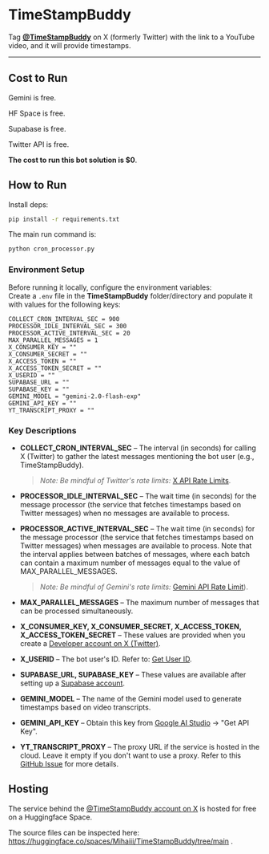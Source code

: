 # **TimeStampBuddy**

Tag [**@TimeStampBuddy**](https://x.com/timestampbuddy) on X (formerly Twitter) with the link to a YouTube video, and it will provide timestamps.

---
## **Cost to Run**

Gemini is free.

HF Space is free.

Supabase is free.

Twitter API is free.

**The cost to run this bot solution is $0**.

## **How to Run**

Install deps:
```bash
pip install -r requirements.txt
```

The main run command is:

```bash
python cron_processor.py
```

### **Environment Setup**

Before running it locally, configure the environment variables:  
Create a `.env` file in the **TimeStampBuddy** folder/directory and populate it with values for the following keys:  

```
COLLECT_CRON_INTERVAL_SEC = 900
PROCESSOR_IDLE_INTERVAL_SEC = 300
PROCESSOR_ACTIVE_INTERVAL_SEC = 20
MAX_PARALLEL_MESSAGES = 1
X_CONSUMER_KEY = ""
X_CONSUMER_SECRET = ""
X_ACCESS_TOKEN = ""
X_ACCESS_TOKEN_SECRET = ""
X_USERID = ""
SUPABASE_URL = ""
SUPABASE_KEY = ""
GEMINI_MODEL = "gemini-2.0-flash-exp"
GEMINI_API_KEY = ""
YT_TRANSCRIPT_PROXY = ""
```

### **Key Descriptions**

- **COLLECT_CRON_INTERVAL_SEC** – The interval (in seconds) for calling X (Twitter) to gather the latest messages mentioning the bot user (e.g., TimeStampBuddy).
  > *Note: Be mindful of Twitter's rate limits:* [X API Rate Limits](https://developer.x.com/en/docs/x-api/rate-limits).

- **PROCESSOR_IDLE_INTERVAL_SEC** – The wait time (in seconds) for the message processor (the service that fetches timestamps based on Twitter messages) when no messages are available to process.

- **PROCESSOR_ACTIVE_INTERVAL_SEC** – The wait time (in seconds) for the message processor (the service that fetches timestamps based on Twitter messages) when messages are available to process. Note that the interval applies between batches of messages, where each batch can contain a maximum number of messages equal to the value of MAX_PARALLEL_MESSAGES.
  > *Note: Be mindful of Gemini's rate limits:* [Gemini API Rate Limit](https://ai.google.dev/pricing)).

- **MAX_PARALLEL_MESSAGES** – The maximum number of messages that can be processed simultaneously.  

- **X_CONSUMER_KEY, X_CONSUMER_SECRET, X_ACCESS_TOKEN, X_ACCESS_TOKEN_SECRET** – These values are provided when you create a [Developer account on X (Twitter)](https://developer.x.com/en).

- **X_USERID** – The bot user's ID. Refer to: [Get User ID](https://developer.x.com/en/docs/x-api/users/lookup/api-reference/get-users-id).

- **SUPABASE_URL, SUPABASE_KEY** – These values are available after setting up a [Supabase account](https://supabase.com/).

- **GEMINI_MODEL** – The name of the Gemini model used to generate timestamps based on video transcripts.

- **GEMINI_API_KEY** – Obtain this key from [Google AI Studio](https://aistudio.google.com/library) → "Get API Key".

- **YT_TRANSCRIPT_PROXY** – The proxy URL if the service is hosted in the cloud. Leave it empty if you don't want to use a proxy. Refer to this [GitHub Issue](https://github.com/jdepoix/youtube-transcript-api/issues/303) for more details.
  
## **Hosting**

The service behind the [@TimeStampBuddy account on X](https://x.com/timestampbuddy) is hosted for free on a Huggingface Space. 

The source files can be inspected here: https://huggingface.co/spaces/Mihaiii/TimeStampBuddy/tree/main .
